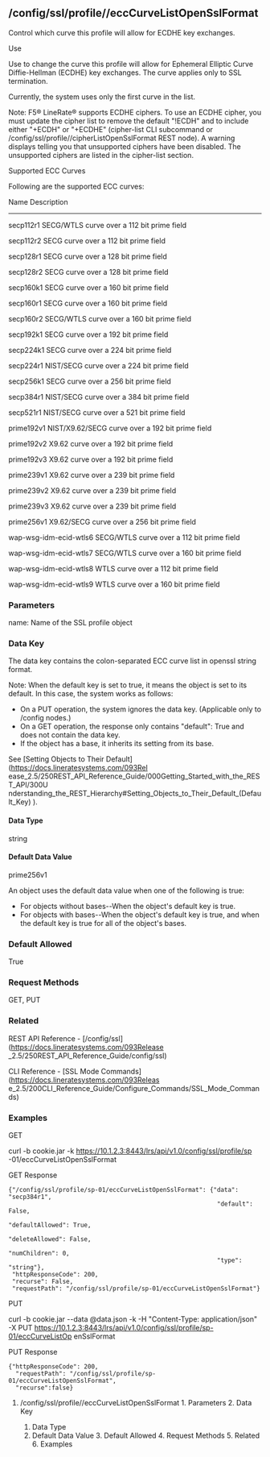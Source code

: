 ## /config/ssl/profile/<name>/eccCurveListOpenSslFormat

Control which curve this profile will allow for ECDHE key exchanges.

Use

Use to change the curve this profile will allow for Ephemeral Elliptic Curve
Diffie-Hellman (ECDHE) key exchanges. The curve applies only to SSL
termination.

Currently, the system uses only the first curve in the list.

Note: F5® LineRate® supports ECDHE ciphers. To use an ECDHE cipher, you must
update the cipher list to remove the default "!ECDH" and to include either
"+ECDH" or "+ECDHE" (cipher-list CLI subcommand or
/config/ssl/profile/<name>/cipherListOpenSslFormat REST node). A warning
displays telling you that unsupported ciphers have been disabled. The
unsupported ciphers are listed in the cipher-list section.

Supported ECC Curves

Following are the supported ECC curves:

Name Description

---------------------------------------------------------------------------  
secp112r1 SECG/WTLS curve over a 112 bit prime field

secp112r2 SECG curve over a 112 bit prime field

secp128r1 SECG curve over a 128 bit prime field

secp128r2 SECG curve over a 128 bit prime field

secp160k1 SECG curve over a 160 bit prime field

secp160r1 SECG curve over a 160 bit prime field

secp160r2 SECG/WTLS curve over a 160 bit prime field

secp192k1 SECG curve over a 192 bit prime field

secp224k1 SECG curve over a 224 bit prime field

secp224r1 NIST/SECG curve over a 224 bit prime field

secp256k1 SECG curve over a 256 bit prime field

secp384r1 NIST/SECG curve over a 384 bit prime field

secp521r1 NIST/SECG curve over a 521 bit prime field

prime192v1 NIST/X9.62/SECG curve over a 192 bit prime field

prime192v2 X9.62 curve over a 192 bit prime field

prime192v3 X9.62 curve over a 192 bit prime field

prime239v1 X9.62 curve over a 239 bit prime field

prime239v2 X9.62 curve over a 239 bit prime field

prime239v3 X9.62 curve over a 239 bit prime field

prime256v1 X9.62/SECG curve over a 256 bit prime field

wap-wsg-idm-ecid-wtls6  SECG/WTLS curve over a 112 bit prime field

wap-wsg-idm-ecid-wtls7  SECG/WTLS curve over a 160 bit prime field

wap-wsg-idm-ecid-wtls8  WTLS curve over a 112 bit prime field

wap-wsg-idm-ecid-wtls9  WTLS curve over a 160 bit prime field

### Parameters

name: Name of the SSL profile object

### Data Key

The data key contains the colon-separated ECC curve list in openssl string
format.

Note: When the default key is set to true, it means the object is set to its
default. In this case, the system works as follows:

  * On a PUT operation, the system ignores the data key. (Applicable only to /config nodes.)
  * On a GET operation, the response only contains "default": True and does not contain the data key.
  * If the object has a base, it inherits its setting from its base.

See [Setting Objects to Their Default](https://docs.lineratesystems.com/093Rel
ease_2.5/250REST_API_Reference_Guide/000Getting_Started_with_the_REST_API/300U
nderstanding_the_REST_Hierarchy#Setting_Objects_to_Their_Default_(Default_Key)
).

#### Data Type

string

#### Default Data Value

prime256v1

An object uses the default data value when one of the following is true:

  * For objects without bases--When the object's default key is true.
  * For objects with bases--When the object's default key is true, and when the default key is true for all of the object's bases.
​

### Default Allowed

True

### Request Methods

GET, PUT

### Related

REST API Reference - [/config/ssl](https://docs.lineratesystems.com/093Release
_2.5/250REST_API_Reference_Guide/config/ssl)

CLI Reference - [SSL Mode Commands](https://docs.lineratesystems.com/093Releas
e_2.5/200CLI_Reference_Guide/Configure_Commands/SSL_Mode_Commands)

### Examples

GET

curl -b cookie.jar -k https://10.1.2.3:8443/lrs/api/v1.0/config/ssl/profile/sp
-01/eccCurveListOpenSslFormat

GET Response

    
    
    {"/config/ssl/profile/sp-01/eccCurveListOpenSslFormat": {"data": "secp384r1",
                                                              "default": False,
                                                              "defaultAllowed": True,
                                                              "deleteAllowed": False,
                                                              "numChildren": 0,
                                                              "type": "string"},
     "httpResponseCode": 200,
     "recurse": False,
     "requestPath": "/config/ssl/profile/sp-01/eccCurveListOpenSslFormat"}
    

PUT

curl -b cookie.jar --data @data.json -k -H "Content-Type: application/json" -X
PUT https://10.1.2.3:8443/lrs/api/v1.0/config/ssl/profile/sp-01/eccCurveListOp
enSslFormat

PUT Response

    
    
    {"httpResponseCode": 200,
      "requestPath": "/config/ssl/profile/sp-01/eccCurveListOpenSslFormat",
      "recurse":false}

  1. /config/ssl/profile/<name>/eccCurveListOpenSslFormat
    1. Parameters
    2. Data Key
      1. Data Type
      2. Default Data Value
    3. Default Allowed
    4. Request Methods
    5. Related
    6. Examples


